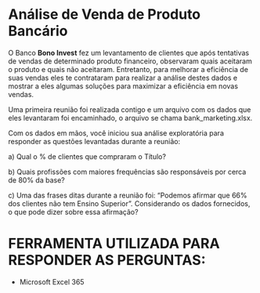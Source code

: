 # Análise de Venda de Produto Bancário

O Banco **Bono Invest** fez um levantamento de clientes que após tentativas de vendas de determinado produto financeiro, observaram quais aceitaram o produto e quais não aceitaram. Entretanto, para melhorar a eficiência de suas vendas eles te contrataram para realizar a análise destes dados e mostrar a eles algumas soluções para maximizar a eficiência em novas vendas.

Uma primeira reunião foi realizada contigo e um arquivo com os dados que eles levantaram foi encaminhado, o arquivo se chama bank_marketing.xlsx.

Com os dados em mãos, você iniciou sua análise exploratória para responder as questões levantadas durante a reunião:

a) Qual o % de clientes que compraram o Título?

b) Quais profissões com maiores frequências são responsáveis por cerca de 80% da base?

c) Uma das frases ditas durante a reunião foi: “Podemos afirmar que 66% dos clientes não tem Ensino Superior”. Considerando os dados fornecidos, o que pode dizer sobre essa afirmação?


# FERRAMENTA UTILIZADA PARA RESPONDER AS PERGUNTAS:

- Microsoft Excel 365